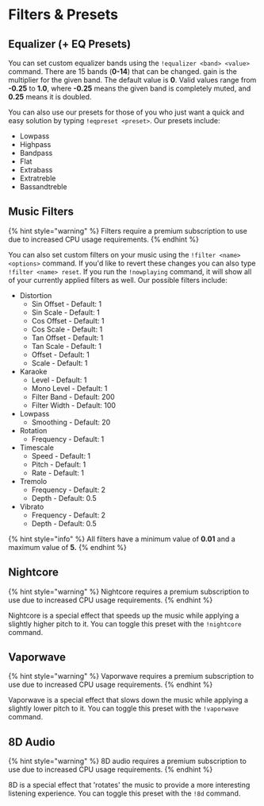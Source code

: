 # Filters & Presets

## Equalizer (+ EQ Presets)

You can set custom equalizer bands using the `!equalizer <band> <value>` command. There are 15 bands (**0-14**) that can be changed. gain is the multiplier for the given band. The default value is **0**. Valid values range from **-0.25** to **1.0**, where **-0.25** means the given band is completely muted, and **0.25** means it is doubled.

You can also use our presets for those of you who just want a quick and easy solution by typing `!eqpreset <preset>`. Our presets include:

* Lowpass
* Highpass
* Bandpass
* Flat
* Extrabass
* Extratreble
* Bassandtreble

## Music Filters

{% hint style="warning" %}
Filters require a premium subscription to use due to increased CPU usage requirements.
{% endhint %}

You can also set custom filters on your music using the `!filter <name> <options>` command. If you'd like to revert these changes you can also type `!filter <name> reset`. If you run the `!nowplaying` command, it will show all of your currently applied filters as well. Our possible filters include:

* Distortion
  * Sin Offset - Default: 1
  * Sin Scale - Default: 1
  * Cos Offset - Default: 1
  * Cos Scale - Default: 1
  * Tan Offset - Default: 1
  * Tan Scale - Default: 1
  * Offset - Default: 1
  * Scale - Default: 1
* Karaoke
  * Level - Default: 1
  * Mono Level - Default: 1
  * Filter Band - Default: 200
  * Filter Width - Default: 100
* Lowpass
  * Smoothing - Default: 20
* Rotation
  * Frequency - Default: 1
* Timescale
  * Speed - Default: 1
  * Pitch - Default: 1
  * Rate - Default: 1
* Tremolo
  * Frequency - Default: 2
  * Depth - Default: 0.5
* Vibrato
  * Frequency - Default: 2
  * Depth - Default: 0.5

{% hint style="info" %}
All filters have a minimum value of **0.01** and a maximum value of **5.**
{% endhint %}

## Nightcore

{% hint style="warning" %}
Nightcore requires a premium subscription to use due to increased CPU usage requirements.
{% endhint %}

Nightcore is a special effect that speeds up the music while applying a slightly higher pitch to it. You can toggle this preset with the `!nightcore` command.

## Vaporwave

{% hint style="warning" %}
Vaporwave requires a premium subscription to use due to increased CPU usage requirements.
{% endhint %}

Vaporwave is a special effect that slows down the music while applying a slightly lower pitch to it. You can toggle this preset with the `!vaporwave` command.

## 8D Audio

{% hint style="warning" %}
8D audio requires a premium subscription to use due to increased CPU usage requirements.
{% endhint %}

8D is a special effect that 'rotates' the music to provide a more interesting listening experience. You can toggle this preset with the `!8d` command.
